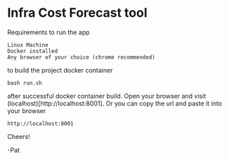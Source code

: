 # Infra Cost Forecast tool

Requirements to run the app

```
Linux Machine
Docker installed
Any browser of your choice (chrome recommended)
```

to build the project docker container

```
bash run.sh
```

after successful docker container build. Open your browser and visit (localhost)[http://localhost:8001]. Or you can copy the url and paste it into your browser
```
http://localhost:8001
```


Cheers!

-Pat

